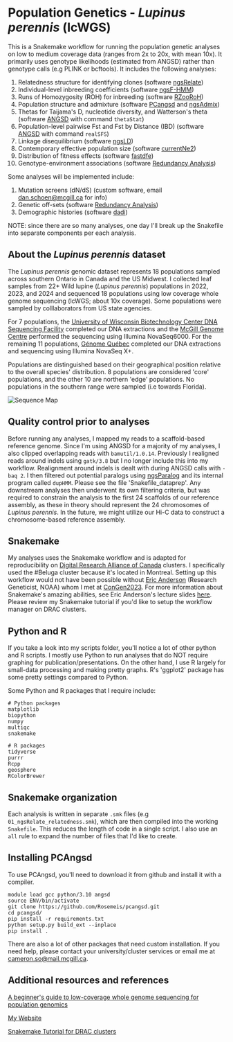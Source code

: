 # Population Genetics - _Lupinus perennis_ (lcWGS)

This is a Snakemake workflow for running the population genetic analyses on low to medium coverage data (ranges from 2x to 20x, with mean 10x). It primarily uses genotype likelihoods (estimated from ANGSD) rather than genotype calls (e.g PLINK or bcftools). It includes the following analyses:

1. Relatedness structure for identifying clones (software [ngsRelate](https://github.com/ANGSD/NgsRelate))
2. Individual-level inbreeding coefficients (software [ngsF-HMM](https://github.com/fgvieira/ngsF-HMM))
3. Runs of Homozygosity (ROH) for inbreeding (software [RZooRoH](https://cran.r-project.org/web/packages/RZooRoH/index.html))
4. Population structure and admixture (software [PCangsd](https://github.com/Rosemeis/pcangsd) and [ngsAdmix](https://github.com/aalbrechtsen/NGSadmix?tab=readme-ov-file))
5. Thetas for Taijama's D, nucleotide diversity, and Watterson's theta (software [ANGSD](https://github.com/ANGSD/angsd) with command `thetaStat`) 
6. Population-level pairwise Fst and Fst by Distance (IBD) (software [ANGSD](https://github.com/ANGSD/angsd) with command `realSFS`)
7. Linkage disequilibrium (software [ngsLD](https://github.com/fgvieira/ngsLD))
8. Contemporary effective population size (software [currentNe2](https://github.com/esrud/currentNe2))
9. Distribution of fitness effects (software [fastdfe](https://fastdfe.readthedocs.io/en/latest/))
10. Genotype-environment associations (software [Redundancy Analysis](https://github.com/Capblancq/RDA-landscape-genomics))

Some analyses will be implemented include:

1. Mutation screens (dN/dS) (custom software, email dan.schoen@mcgill.ca for info)
2. Genetic off-sets (software [Redundancy Analysis](https://github.com/Capblancq/RDA-landscape-genomics))
3. Demographic histories (software [dadi](https://dadi.readthedocs.io/en/latest/))

NOTE: since there are so many analyses, one day I'll break up the Snakefile into separate components per each analysis.

## About the _Lupinus perennis_ dataset

The _Lupinus perennis_ genomic dataset represents 18 populations sampled across southern Ontario in Canada and the US Midwest. I collected leaf samples from 22+ Wild lupine (_Lupinus perennis_) populations in 2022, 2023, and 2024 and sequenced 18 populations using low coverage whole genome sequencing (lcWGS; about 10x coverage). Some populations were sampled by colllaborators from US state agencies. 

For 7 populations, the [University of Wisconsin Biotechnology Center DNA Sequencing Facility](https://dnaseq.biotech.wisc.edu/) completed our DNA extractions and the [McGill Genome Centre](https://www.mcgillgenomecentre.ca/) performed the sequencing using Illumina NovaSeq6000. For the remaining 11 populations, [Génome Québec](https://genomequebec.com/en/) completed our DNA extractions and sequencing using Illumina NovaSeq X+. 

Populations are distinguished based on their geographical position relative to the overall species' distribution. 8 populations are considered 'core' populations, and the other 10 are northern 'edge' populations. No populations in the southern range were sampled (i.e towards Florida). 

![Sequence Map](https://github.com/socameron/lcwgs-lupine/blob/f8d73f7020cf4419618df976f589a47877c65d3b/GEA_sampling_figure.svg)

## Quality control prior to analyses

Before running any analyses, I mapped my reads to a scaffold-based reference genome. Since I'm using ANGSD for a majority of my analyses, I also clipped overlapping reads with `bamutil/1.0.14`. Previously I realigned reads around indels using `gatk/3.8` but I no longer include this into my workflow. Realignment around indels is dealt with during ANGSD calls with `-baq 2`. I then filtered out potential paralogs using [ngsParalog](https://github.com/tplinderoth/ngsParalog) and its internal program called `dupHMM`. Please see the file 'Snakefile_dataprep'. Any downstream analyses then underwent its own filtering criteria, but was required to constrain the analysis to the first 24 scaffolds of our reference assembly, as these in theory should represent the 24 chromosomes of _Lupinus perennis_. In the future, we might utilize our Hi-C data to construct a chromosome-based reference assembly. 

## Snakemake

My analyses uses the Snakemake workflow and is adapted for reproducibility on [Digital Research Alliance of Canada](alliancecan.ca/en) clusters. I specifically used the #Beluga cluster because it's located in Montreal. Setting up this workflow would not have been possible without [Eric Anderson](https://github.com/eriqande/mega-lcwgs-pw-fst-snakeflow) (Research Geneticist, NOAA) whom I met at [ConGen2023](https://www.umt.edu/ces/conferences/congen/). For more information about Snakemake's amazing abilities, see Eric Anderson's lecture slides [here](https://eriqande.github.io/con-gen-2023/slides/snake-slides.html#/section). Please review my Snakemake tutorial if you'd like to setup the workflow manager on DRAC clusters.

## Python and R

If you take a look into my scripts folder, you'll notice a lot of other python and R scripts. I mostly use Python to run analyses that do NOT require graphing for publication/presentations. On the other hand, I use R largely for small-data processing and making pretty graphs. R's 'ggplot2' package has some pretty settings compared to Python. 

Some Python and R packages that I require include:

```
# Python packages
matplotlib
biopython
numpy
multiqc
snakemake

# R packages
tidyverse
purrr
Rcpp
geosphere
RColorBrewer

```


## Snakemake organization

Each analysis is written in separate `.smk` files (e.g `01_ngsRelate_relatedness.smk`), which are then compiled into the working `Snakefile`. This reduces the length of code in a single script. I also use an `all` rule to expand the number of files that I'd like to create.

## Installing PCAngsd

To use PCAngsd, you'll need to download it from github and install it with a compiler. 

```
module load gcc python/3.10 angsd
source ENV/bin/activate
git clone https://github.com/Rosemeis/pcangsd.git
cd pcangsd/
pip install -r requirements.txt
python setup.py build_ext --inplace
pip install .
```

There are also a lot of other packages that need custom installation. If you need help, please contact your university/cluster services or email me at cameron.so@mail.mcgill.ca.

## Additional resources and references

[A beginner's guide to low-coverage whole genome sequencing for population genomics](https://onlinelibrary.wiley.com/doi/abs/10.1111/mec.16077)

[My Website](https://www.cameronso.ca)

[Snakemake Tutorial for DRAC clusters](https://github.com/socameron/snakemake-tutorial)

